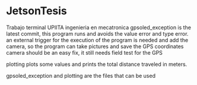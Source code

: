 # JetsonTesis
Trabajo terminal UPIITA ingenieria en mecatronica
gpsoled_exception is the latest commit, this program runs and avoids the value error and type error.
an external trigger for the execution of the program is needed and add the camera, so the program can take pictures and save the GPS coordinates
camera should be an easy fix, it still needs field test for the GPS

plotting plots some values and prints the total distance traveled in meters.

gpsoled_exception and plotting are the files that can be used

